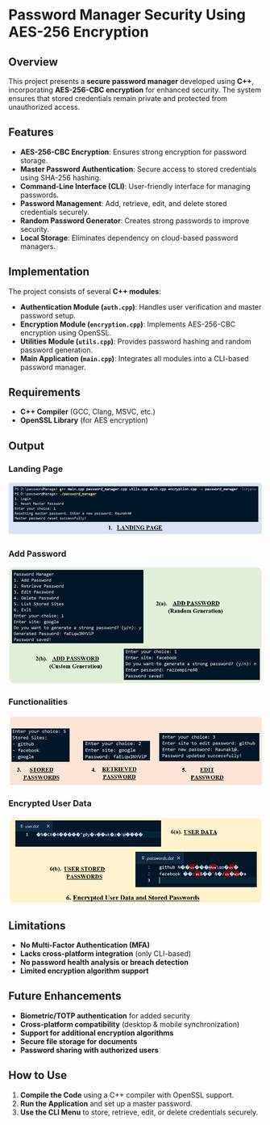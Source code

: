 # **Password Manager Security Using AES-256 Encryption**  

## **Overview**  
This project presents a **secure password manager** developed using **C++**, incorporating **AES-256-CBC encryption** for enhanced security. The system ensures that stored credentials remain private and protected from unauthorized access.  

## **Features**  
- **AES-256-CBC Encryption**: Ensures strong encryption for password storage.  
- **Master Password Authentication**: Secure access to stored credentials using SHA-256 hashing.  
- **Command-Line Interface (CLI)**: User-friendly interface for managing passwords.  
- **Password Management**: Add, retrieve, edit, and delete stored credentials securely.  
- **Random Password Generator**: Creates strong passwords to improve security.  
- **Local Storage**: Eliminates dependency on cloud-based password managers.  

## **Implementation**  
The project consists of several **C++ modules**:  
- **Authentication Module (`auth.cpp`)**: Handles user verification and master password setup.  
- **Encryption Module (`encryption.cpp`)**: Implements AES-256-CBC encryption using OpenSSL.  
- **Utilities Module (`utils.cpp`)**: Provides password hashing and random password generation.  
- **Main Application (`main.cpp`)**: Integrates all modules into a CLI-based password manager.  

## **Requirements**  
- **C++ Compiler** (GCC, Clang, MSVC, etc.)  
- **OpenSSL Library** (for AES encryption)

## **Output**
### **Landing Page**
  ![Landing Page](images/land.png)
### **Add Password**
  ![Add_Password](images/addPass.png)
### **Functionalities**
  ![Functionalities](images/otherFunctionalities.png)
### **Encrypted User Data**
  ![Data](images/data.png)

## **Limitations**  
- **No Multi-Factor Authentication (MFA)**  
- **Lacks cross-platform integration** (only CLI-based)  
- **No password health analysis or breach detection**  
- **Limited encryption algorithm support**  

## **Future Enhancements**  
- **Biometric/TOTP authentication** for added security  
- **Cross-platform compatibility** (desktop & mobile synchronization)  
- **Support for additional encryption algorithms**  
- **Secure file storage for documents**  
- **Password sharing with authorized users**  

## **How to Use**  
1. **Compile the Code** using a C++ compiler with OpenSSL support.  
2. **Run the Application** and set up a master password.  
3. **Use the CLI Menu** to store, retrieve, edit, or delete credentials securely.  
